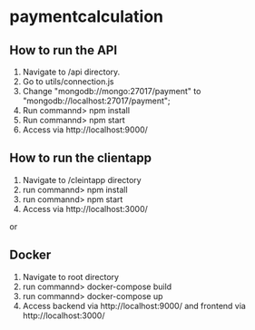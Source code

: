 # paymentcalculation

## How to run the API

1. Navigate to /api directory.
2. Go to utils/connection.js
3. Change "mongodb://mongo:27017/payment" to "mongodb://localhost:27017/payment";
4. Run commannd> npm install
5. Run commannd> npm start
6. Access via http://localhost:9000/

## How to run the clientapp

1. Navigate to /cleintapp directory
2. run commannd> npm install
3. run commannd> npm start
4. Access via http://localhost:3000/

or

## Docker
1. Navigate to root directory
2. run commannd> docker-compose build
3. run commannd> docker-compose up
4. Access backend via http://localhost:9000/ and frontend via http://localhost:3000/


